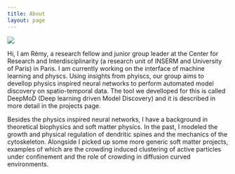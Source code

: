 ```yaml
---
title: About
layout: page
---
```

<img src="{{site.baseurl}}/assets/images/remybis.jpeg">

<p> Hi, I am Rémy, a research fellow and junior group leader at the Center for Research and Interdisciplinarity (a research unit of INSERM and University of Paris) in Paris. I am currently working on the interface of machine learning and physcs. Using insights from phyiscs, our group aims to devellop physics inspired neural networks to perform automated model discovery on spatio-temporal data. The tool we develloped for this is called DeepMoD (Deep learning driven Model Discovery) and it is described in more detail in the projects page.  


Besides the physics inspired neural networks, I have a background in theoretical biophysics and soft matter physics. In the past, I modeled the growth and physical regulation of dendritic spines and the mechanics of the cytoskeleton. Alongside I picked up some more generic soft matter projects, examples of which are the crowding induced clustering of active particles under confinement and the role of crowding in diffusion curved environments. </p>

